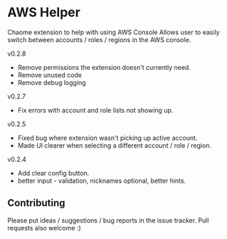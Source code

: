 # AWS Helper 

Chaome extension to help with using AWS Console
Allows user to easily switch between accounts / roles / regions in the AWS console.

v0.2.8
- Remove permissions the extension doesn't currently need.
- Remove unused code
- Remove debug logging

v0.2.7
- Fix errors with account and role lists not showing up.

v0.2.5
- Fixed bug where extension wasn't picking up active account.
- Made UI clearer when selecting a different account / role / region.

v0.2.4
- Add clear config button.
- better input - validation, nicknames optional, better hints.

## Contributing

Please put ideas / suggestions / bug reports in the issue tracker. Pull requests also welcome :)
